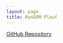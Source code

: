 ```yaml
---
layout: page
title: RanDOM Plouf
---
```


[GitHub Repository][github-repository]

[github-repository]: https://github.com/Spookywy/random-plouf
